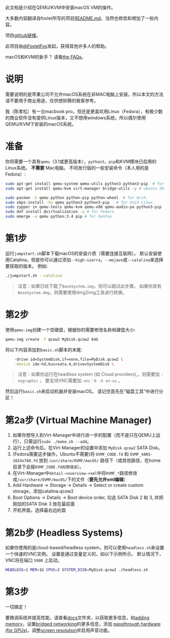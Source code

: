 此文档是介绍在QEMU/KVM中安装macOS VM的操作。

大多数内容翻译自foxlet所写的项目[README.md](https://github.com/foxlet/macOS-Simple-KVM/blob/master/README.md)，当然也修改和增加了一些内容。

项目[github链接](https://github.com/foxlet/macOS-Simple-KVM/tree/master/docs)。

此项目由[@FoxletFox](https://twitter.com/foxletfox)发起，获得其他许多人的帮助。

macOS和KVM的新手？ 请看[the FAQs](https://github.com/foxlet/macOS-Simple-KVM/tree/master/docs/FAQs.md)。

# 说明

需要说明的是苹果公司不允许macOS系统在非MAC电脑上安装，所以本文的方法请不要用于商业用途，仅供想折腾的极客参考。

我（陈孝松）有一台macbook pro，但还是更喜欢用Linux（Fedora），有极少数的商业软件没有提供Linux版本，又不想用windows系统，所以偶尔使用QEMU/KVM下安装的macOS系统。

# 准备

你将需要一个具有`qemu`（3.1或更高版本），`python3`，`pip`和KVM模块已启用的Linux系统。 **不需要** Mac电脑。 不同发行版的一些安装命令（本人用的是Fedora）:

```sh
sudo apt-get install qemu-system qemu-utils python3 python3-pip  # for Ubuntu, Debian, Mint, and PopOS.
sudo apt-get install qemu-kvm virt-manager bridge-utils -y # ubuntu 20.04

sudo pacman -S qemu python python-pip python-wheel  # for Arch.
sudo xbps-install -Su qemu python3 python3-pip   # for Void Linux.
sudo zypper in qemu-tools qemu-kvm qemu-x86 qemu-audio-pa python3-pip  # for openSUSE Tumbleweed
sudo dnf install @virtualization -y # for Fedora
sudo emerge -a qemu python:3.4 pip # for Gentoo
```

# 第1步

运行`jumpstart.sh`脚本下载macOS的安装介质（需要连接互联网）。 默认安装使用Catalina，但是你可以通过添加`--high-sierra`，`--mojave`或`--catalina`来选择要获取的版本。 例如:

```sh
./jumpstart.sh --catalina
```
> 注意：如果已经下载了`BaseSystem.img`，则可以跳过此步骤。 如果你具有`BaseSystem.dmg`，则需要使用dmg2img工具进行转换。

# 第2步

使用`qemu-img`创建一个空硬盘，根据你的需要修改名称和硬盘大小:

```sh
qemu-img create -f qcow2 MyDisk.qcow2 64G
```

将以下内容添加到`basic.sh`脚本的末尾:

```sh
    -drive id=SystemDisk,if=none,file=MyDisk.qcow2 \
    -device ide-hd,bus=sata.4,drive=SystemDisk \
```
> 注意：如果你运行在headless system (如 Cloud providers),，则需要加 `-nographic` ， 要支持VNC需要加`-vnc：0 -k en-us` 。

然后运行`basic.sh`来启动机器并安装macOS。 请记住首先在“磁盘工具”中进行分区！

# 第2a步 (Virtual Machine Manager)

1. 如果你想导入到Virt-Manager中进行进一步的配置（而不是只在QEMU上运行），只需运行`sudo ./make.sh --add`。
3. 运行上述命令后，在Virt-Manager的设置中添加 `MyDisk.qcow2` SATA Disk。
3. (Fedora需要这步操作，Ubuntu不需要)将 `OVMF_CODE.fd` 和 `OVMF_VARS-1024x768.fd` 放到 `/usr/share/OVMF/macOS/` 路径下（或其他路径，在home目录下会报`OVMF_CODE.fd权限错误`）。
4. 在Virt-Manager中`detail->overview->xml`中将`OVMF_*`路径修改成`/usr/share/OVMF/macOS/`下的文件（**要先允许xml编辑**）
5. Add Hardware -> Storage -> Details -> Select or create custom storage，添加catalina.qcow2
6. Boot Options -> Details -> Boot device order, 勾选 SATA Disk 2 和 3, 并把刚加的SATA Disk 3 放在最前面
7. 开机界面，选择最右边的盘

# 第2b步 (Headless Systems)

如果你使用的是cloud-based/headless system，则可以使用`headless.sh`来设置一个快速的VNC实例。 设置是通过变量定义的，如以下示例所示。 默认情况下，VNC将在端口 `5900` 上启动。

```sh
HEADLESS=1 MEM=1G CPUS=2 SYSTEM_DISK=MyDisk.qcow2 ./headless.sh
```

# 第3步

一切搞定！

要微调系统并提高性能，请查看[docs](https://github.com/foxlet/macOS-Simple-KVM/tree/master/docs)文件夹，以获取更多信息，如[adding memory](https://github.com/foxlet/macOS-Simple-KVM/blob/master/docs/guide-performance.md)，设置[bridged networking](https://github.com/foxlet/macOS-Simple-KVM/blob/master/docs/guide-networking.md)的更多信息，添加 [passthrough hardware (for GPUs)](https://github.com/foxlet/macOS-Simple-KVM/blob/master/docs/guide-passthrough.md)，调整[screen resolution](https://github.com/foxlet/macOS-Simple-KVM/blob/master/docs/guide-screen-resolution.md)并启用声音功能。
